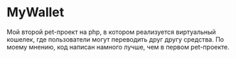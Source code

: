 # MyWallet
Мой второй pet-проект на php, в котором реализуется виртуальный кошелек, где пользователи могут переводить друг другу средства. По моему мнению, код написан намного лучше, чем в первом pet-проекте.
